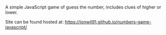 A simple JavaScript game of guess the number, includes clues of higher or lower.

Site can be found hosted at: https://jonwil91.github.io/numbers-game-javascript/
